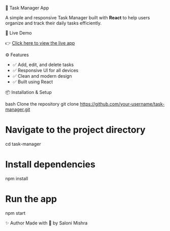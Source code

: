 📝 Task Manager App

A simple and responsive Task Manager built with **React** to help users organize and track their daily tasks efficiently.

🚀 Live Demo

👉 [Click here to view the live app](https://our-task-manager-app.netlify.app/)

⚙️ Features

- ✅ Add, edit, and delete tasks   
- ✅ Responsive UI for all devices  
- ✅ Clean and modern design  
- ✅ Built using React 


📦 Installation & Setup

bash
Clone the repository
git clone https://github.com/your-username/task-manager.git

# Navigate to the project directory
cd task-manager

# Install dependencies
npm install

# Run the app
npm start

✨ Author
Made with 💙 by Saloni Mishra


